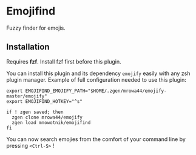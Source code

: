 # Emojifind #

Fuzzy finder for emojis.

## Installation

Requires **fzf**. Install fzf first before this plugin.

You can install this plugin and its dependency `emojify` easily with
any zsh plugin manager. Example of full configuration needed
to use this plugin:

```
export EMOJIFIND_EMOJIFY_PATH="$HOME/.zgen/mrowa44/emojify-master/emojify"
export EMOJIFIND_HOTKEY="^s"

if ! zgen saved; then
  zgen clone mrowa44/emojify
  zgen load mnowotnik/emojifind
fi
```

You can now search emojies from the comfort of your command line by pressing `<Ctrl-S>` !
